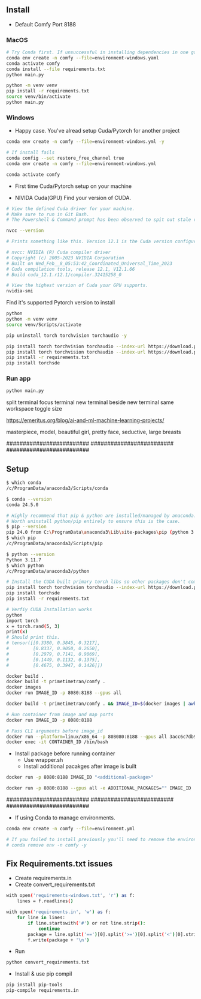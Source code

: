 ## Install 

- Default Comfy Port
8188

### MacOS
```sh
# Try Conda first. If unsuccessful in installing dependencies in one go from file, install them one by one
conda env create -n comfy --file=environment-windows.yaml
conda activate comfy
conda install --file requirements.txt
python main.py

python -m venv venv
pip install -r requirements.txt
source venv/bin/activate
python main.py
```

### Windows

- Happy case. You've alread setup Cuda/Pytorch for another project

```sh
conda env create -n comfy --file=environment-windows.yml -y

# If install fails 
conda config --set restore_free_channel true
conda env create -n comfy --file=environment-windows.yml

conda activate comfy
```

- First time Cuda/Pytorch setup on your machine

- NIVIDA Cuda(GPU)
Find your version of CUDA.

```sh
# View the defined Cuda driver for your machine.
# Make sure to run in Git Bash.
# The Powershell & Command prompt has been observed to spit out stale results.

nvcc --version

# Prints something like this. Version 12.1 is the Cuda version configured(if multiple versions are installed)

# nvcc: NVIDIA (R) Cuda compiler driver
# Copyright (c) 2005-2023 NVIDIA Corporation
# Built on Wed_Feb__8_05:53:42_Coordinated_Universal_Time_2023
# Cuda compilation tools, release 12.1, V12.1.66
# Build cuda_12.1.r12.1/compiler.32415258_0

# View the highest version of Cuda your GPU supports.
nvidia-smi
```

Find it's supported Pytorch version to install

```sh
python
python -m venv venv
source venv/Scripts/activate

pip uninstall torch torchvision torchaudio -y

pip install torch torchvision torchaudio --index-url https://download.pytorch.org/whl/cu121 --use-deprecated=legacy-resolver
pip install torch torchvision torchaudio --index-url https://download.pytorch.org/whl/cu121
pip install -r requirements.txt
pip install torchsde
```

### Run app

```sh
python main.py
```

split terminal
focus terminal
new terminal beside
new terminal same workspace
toggle size

https://emeritus.org/blog/ai-and-ml-machine-learning-projects/

masterpiece, model, beautiful girl, pretty face, seductive, large breasts



#########################
#########################
#########################

## Setup

```sh
$ which conda
/c/ProgramData/anaconda3/Scripts/conda

$ conda --version
conda 24.5.0

# Highly recommend that pip & python are installed/managed by anaconda.
# Worth uninstall python/pip entirely to ensure this is the case.
$ pip --version
pip 24.0 from C:\ProgramData\anaconda3\Lib\site-packages\pip (python 3.11)
$ which pip
/c/ProgramData/anaconda3/Scripts/pip

$ python --version
Python 3.11.7
$ which python
/c/ProgramData/anaconda3/python

```


```sh
# Install the CUDA built primary torch libs so other packages don't complain later.
pip install torch torchvision torchaudio --index-url https://download.pytorch.org/whl/cu121
pip install torchsde
pip install -r requirements.txt
```

```sh
# Verfiy CUDA Installation works
python
import torch
x = torch.rand(5, 3)
print(x)
# Should print this.
# tensor([[0.3380, 0.3845, 0.3217],
#         [0.8337, 0.9050, 0.2650],
#         [0.2979, 0.7141, 0.9069],
#         [0.1449, 0.1132, 0.1375],
#         [0.4675, 0.3947, 0.1426]])
```


```sh
docker build .
docker build -t primetimetran/comfy .
docker images 
docker run IMAGE_ID -p 8080:8188 --gpus all

docker build -t primetimetran/comfy . && IMAGE_ID=$(docker images | awk 'NR==2 {print $3}') && docker run -p 8080:8188 $IMAGE_ID
```

```sh
# Run container from image and map ports
docker run IMAGE_ID -p 8080:8188

# Pass CLI arguments before image_id
docker run --platform=linux/x86_64 -p 808080:8188 --gpus all 3acc6c7db9dc
docker exec -it CONTAINER_ID /bin/bash
```


- Install package before running container
    - Use wrapper.sh
    - Install additional pacakges after image is built 
```sh
docker run -p 8080:8188 IMAGE_ID "<additional-package>"

docker run -p 8080:8188 --gpus all -e ADDITIONAL_PACKAGES="" IMAGE_ID
```


#########################
#########################
#########################



- If using Conda to manage environments.
```sh
conda env create -n comfy --file=environment.yml

# If you failed to install previously you'll need to remove the environment before trying to install again.
# conda remove env -n comfy -y
```

## Fix Requirements.txt issues

- Create requirements.in
- Create convert_requirements.txt
```sh
with open('requirements-windows.txt', 'r') as f:
    lines = f.readlines()

with open('requirements.in', 'w') as f:
    for line in lines:
        if line.startswith('#') or not line.strip():
            continue
        package = line.split('==')[0].split('>=')[0].split('<')[0].strip()
        f.write(package + '\n')
```
- Run 
```sh
python convert_requirements.txt
```

- Install & use pip compil
```sh
pip install pip-tools
pip-compile requirements.in
```